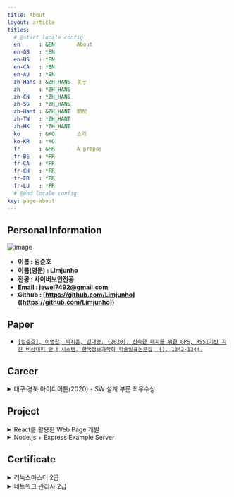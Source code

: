 ```yaml
---
title: About
layout: article
titles: 
  # @start locale config
  en      : &EN       About
  en-GB   : *EN
  en-US   : *EN
  en-CA   : *EN
  en-AU   : *EN
  zh-Hans : &ZH_HANS  关于
  zh      : *ZH_HANS
  zh-CN   : *ZH_HANS
  zh-SG   : *ZH_HANS
  zh-Hant : &ZH_HANT  關於
  zh-TW   : *ZH_HANT
  zh-HK   : *ZH_HANT
  ko      : &KO       소개
  ko-KR   : *KO
  fr      : &FR       À propos
  fr-BE   : *FR
  fr-CA   : *FR
  fr-CH   : *FR
  fr-FR   : *FR
  fr-LU   : *FR
  # @end locale config
key: page-about
---
```


## Personal Information  

![image](/favicon.ico)  
* **이름 : 임준호**
* **이름(영문) : Limjunho**  
* **전공 : 사이버보안전공**
* **Email : jewel7492@gmail.com**
* **Github : [https://github.com/Limjunho]([https://github.com/Limjunho])**

## Paper  
* [`[임준호], 이영찬, 박지훈, 김대영. (2020). 신속한 대피를 위한 GPS, RSSI기반 지진 비상대피 안내 시스템. 한국정보과학회 학술발표논문집, (), 1342-1344.`](https://www.dbpia.co.kr/journal/articleDetail?nodeId=NODE09874770)

## Career  
<details>
<summary>대구·경북 아이디어톤(2020) - SW 설계 부문 최우수상</summary>
<div markdown="1">       

![test](/assets/about/상장.png)  

</div>
</details>

## Project  
<details>
<summary>React를 활용한 Web Page 개발</summary>
<div markdown="1">       

업데이트예정

</div>
</details>
<details>
<summary>Node.js + Express Example Server</summary>
<div markdown="1">       

업데이트예정

</div>
</details>

## Certificate  
<details>
<summary>리눅스마스터 2급</summary>
<div markdown="1">       

![test](/assets/about/리눅스마스터2급.jpg)  

</div>
</details>
<details>
<summary>네트워크 관리사 2급</summary>
<div markdown="1">       

![test](/assets/about/네트워크관리사2급.jpg)  

</div>
</details>